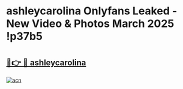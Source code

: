 # ashleycarolina Onlyfans Leaked - New Video & Photos March 2025 !p37b5

# <h2><a href="https://i6ffir.iuczelnia.edu.pl?title=ashleycarolina&ref=p37b5">🔗👉 🔴 ashleycarolina</a></h2>

[![acn](https://github.com/user-attachments/assets/0f9c940e-d8b0-45ae-aac7-cd30a18b3e1c)](https://i6ffir.iuczelnia.edu.pl?title=ashleycarolina&ref=p37b5)

